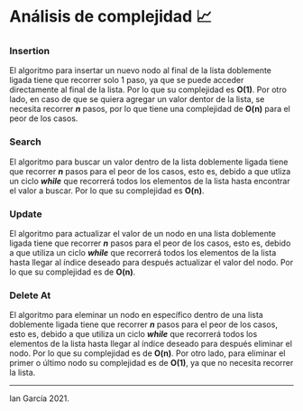 # Análisis de complejidad 📈

### Insertion

El algoritmo para insertar un nuevo nodo al final de la lista doblemente ligada tiene que recorrer solo 1 paso, ya que se puede acceder directamente al final de la lista. Por lo que su complejidad es **O(1)**. Por otro lado, en caso de que se quiera agregar un valor dentor de la lista, se necesita recorrer **_n_** pasos, por lo que tiene una complejidad de **O(n)** para el peor de los casos.

### Search

El algoritmo para buscar un valor dentro de la lista doblemente ligada tiene que recorrer **_n_** pasos para el peor de los casos, esto es, debido a que utliza un ciclo **_while_** que recorrerá todos los elementos de la lista hasta encontrar el valor a buscar. Por lo que su complejidad es **O(n)**.

### Update

El algoritmo para actualizar el valor de un nodo en una lista doblemente ligada tiene que recorrer **_n_** pasos para el peor de los casos, esto es, debido a que utiliza un ciclo **_while_** que recorrerá todos los elementos de la lista hasta llegar al índice deseado para después actualizar el valor del nodo. Por lo que su complejidad es de **O(n)**.

### Delete At

El algoritmo para eleminar un nodo en específico dentro de una lista doblemente ligada tiene que recorrer **_n_** pasos para el peor de los casos, esto es, debido a que utiliza un ciclo **_while_** que recorrerá todos los elementos de la lista hasta llegar al índice deseado para después eliminar el nodo. Por lo que su complejidad es de **O(n)**. Por otro lado, para eliminar el primer o último nodo su complejidad es de **O(1)**, ya que no necesita recorrer la lista.

---

Ian García 2021.
